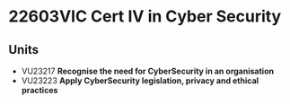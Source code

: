 # 22603VIC Cert IV in Cyber Security   

## Units
- VU23217 **Recognise the need for CyberSecurity in an organisation** 
- VU23223 **Apply CyberSecurity legislation, privacy and ethical practices**